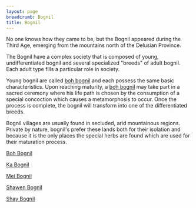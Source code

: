 ```yaml
---
layout: page
breadcrumb: Bognil
title: Bognil
---
```


No one knows how they came to be, but the Bognil appeared during the Third Age, emerging from the mountains north of the Delusian Province.

The Bognil have a complex society that is composed of young, undifferentiated bognil and several specialized "breeds" of adult bognil.  Each adult type fills a particular role in society.

Young bognil are called [boh bognil](boh) and each possess the same basic characteristics.  Upon reaching maturity, a [boh bognil](boh) may take part in a sacred ceremony where his life path is chosen by the consumption of a special concoction which causes a metamorphosis to occur.  Once the process is complete, the bognil will transform into one of the differentiated breeds.

Bognil villages are usually found in secluded, arid mountainous regions.  Private by nature, bognil's prefer these lands both for their isolation and because it is the only places the special herbs are found which are used for their maturation process.

[Boh Bognil](boh)

[Ka Bognil](ka)

[Mei Bognil](mei)

[Shawen Bognil](shawen)

[Shay Bognil](shay)
